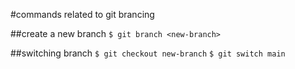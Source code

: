 #commands related to git brancing

##create a new branch
`$ git branch <new-branch>`

##switching branch
`$ git checkout new-branch`
`$ git switch main`

